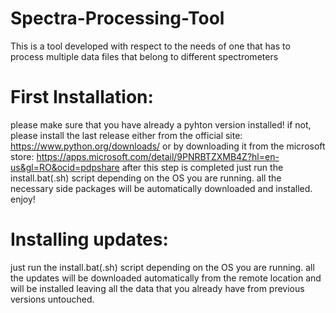 # Spectra-Processing-Tool
This is  a tool developed with respect to the needs of one that has to process multiple data files that belong to different spectrometers

# First Installation:
please make sure that you have already a pyhton version installed!
    if not, please install the last release either from the official site: https://www.python.org/downloads/ 
                                            or by downloading it from the microsoft store: https://apps.microsoft.com/detail/9PNRBTZXMB4Z?hl=en-us&gl=RO&ocid=pdpshare
after this step is completed just run the install.bat(.sh) script depending on the OS you are running.
all the necessary side packages will be automatically downloaded and installed.
enjoy!

# Installing updates:
just run the install.bat(.sh) script depending on the OS you are running. 
all the updates will be downloaded automatically from the remote location and will  be installed leaving all the data that you already have from previous versions untouched.